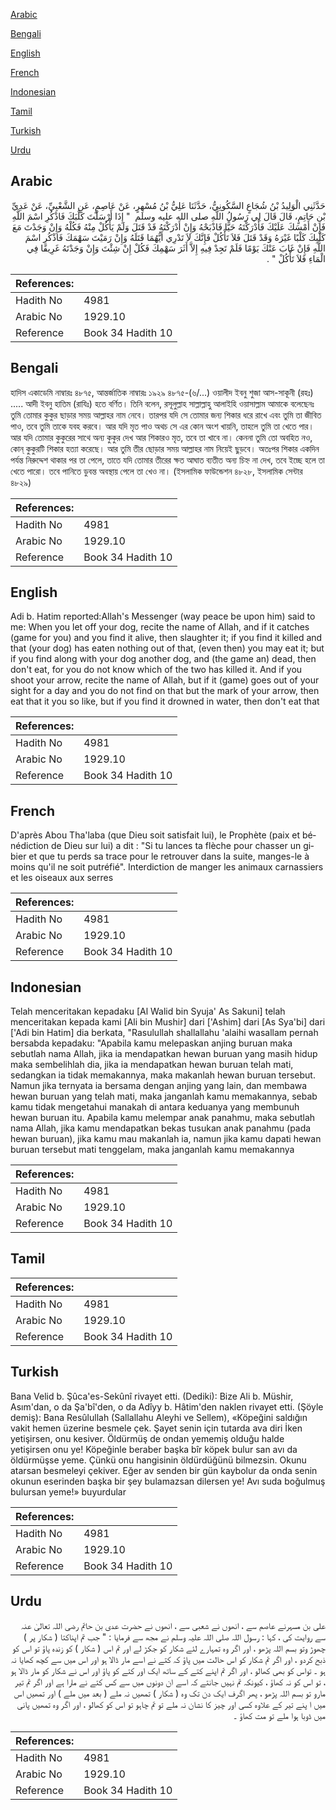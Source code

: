 [Arabic](#arabic)

[Bengali](#bengali)

[English](#english)

[French](#french)

[Indonesian](#indonesian)

[Tamil](#tamil)

[Turkish](#turkish)

[Urdu](#urdu)

## Arabic


<div dir="rtl" lang="ar" style={{fontSize:'larger',backgroundColor:'#f8f9fa',padding:20}}>
حَدَّثَنِي الْوَلِيدُ بْنُ شُجَاعٍ السَّكُونِيُّ، حَدَّثَنَا عَلِيُّ بْنُ مُسْهِرٍ، عَنْ عَاصِمٍ، عَنِ الشَّعْبِيِّ، عَنْ عَدِيِّ بْنِ حَاتِمٍ، قَالَ قَالَ لِي رَسُولُ اللَّهِ صلى الله عليه وسلم ‏ "‏ إِذَا أَرْسَلْتَ كَلْبَكَ فَاذْكُرِ اسْمَ اللَّهِ فَإِنْ أَمْسَكَ عَلَيْكَ فَأَدْرَكْتَهُ حَيًّا فَاذْبَحْهُ وَإِنْ أَدْرَكْتَهُ قَدْ قَتَلَ وَلَمْ يَأْكُلْ مِنْهُ فَكُلْهُ وَإِنْ وَجَدْتَ مَعَ كَلْبِكَ كَلْبًا غَيْرَهُ وَقَدْ قَتَلَ فَلاَ تَأْكُلْ فَإِنَّكَ لاَ تَدْرِي أَيُّهُمَا قَتَلَهُ وَإِنْ رَمَيْتَ سَهْمَكَ فَاذْكُرِ اسْمَ اللَّهِ فَإِنْ غَابَ عَنْكَ يَوْمًا فَلَمْ تَجِدْ فِيهِ إِلاَّ أَثَرَ سَهْمِكَ فَكُلْ إِنْ شِئْتَ وَإِنْ وَجَدْتَهُ غَرِيقًا فِي الْمَاءِ فَلاَ تَأْكُلْ ‏"‏ ‏.‏
</div>
<div style={{backgroundColor:'#f8f9fa',padding:20, marginBottom: 10}}><table> <thead> <tr> <th>References:</th> <th></th> </tr> </thead> <tbody><tr><td>Hadith No</td><td>4981</td></tr><tr><td>Arabic No</td><td>1929.10</td></tr><tr><td>Reference</td><td>Book 34 Hadith 10</td></tr></tbody></table></div>

## Bengali


<div dir="ltr" lang="bn" style={{fontSize:'larger',backgroundColor:'#f8f9fa',padding:20}}>
হাদিস একাডেমি নাম্বারঃ ৪৮৭৫, আন্তর্জাতিক নাম্বারঃ ১৯২৯ ৪৮৭৫-(৬/...) ওয়ালীদ ইবনু শুজা আস-সাকূনী (রহঃ) ..... আদী ইবনু হাতিম (রাযিঃ) হতে বর্ণিত। তিনি বলেন, রসূলুল্লাহ সাল্লাল্লাহু আলাইহি ওয়াসাল্লাম আমাকে বলেছেনঃ তুমি তোমার কুকুর ছাড়ার সময় আল্লাহর নাম নেবে। তারপর যদি সে তোমার জন্য শিকার ধরে রাখে এবং তুমি তা জীবিত পাও, তবে তুমি তাকে যবহ করবে। আর যদি মৃত পাও অথচ সে এর কোন অংশ খায়নি, তাহলে তুমি তা খেতে পার। আর যদি তোমার কুকুরের সাথে অন্য কুকুর দেখ আর শিকারও মৃত, তবে তা খাবে না। কেননা তুমি তো অবহিত নও, কোন্‌ কুকুরটি শিকার হত্যা করেছে। আর তুমি তীর ছোড়ার সময় আল্লাহর নাম নিয়েই ছুড়বে। অতঃপর শিকার একদিন পর্যন্ত নিরুদ্দেশ থাকার পর তা পেলে, তাতে যদি তোমার তীরের ক্ষত আঘাত ব্যতীত অন্য চিহ্ন না দেখ, তবে ইচ্ছে হলে তা খেতে পারো। তবে পানিতে ডুবন্ত অবস্থায় পেলে তা খেও না। (ইসলামিক ফাউন্ডেশন ৪৮২৮, ইসলামিক সেন্টার ৪৮২৯)
</div>
<div style={{backgroundColor:'#f8f9fa',padding:20, marginBottom: 10}}><table> <thead> <tr> <th>References:</th> <th></th> </tr> </thead> <tbody><tr><td>Hadith No</td><td>4981</td></tr><tr><td>Arabic No</td><td>1929.10</td></tr><tr><td>Reference</td><td>Book 34 Hadith 10</td></tr></tbody></table></div>

## English


<div dir="ltr" lang="en" style={{fontSize:'larger',backgroundColor:'#f8f9fa',padding:20}}>
Adi b. Hatim reported:Allah's Messenger (way peace be upon him) said to me: When you let off your dog, recite the name of Allah, and if it catches (game for you) and you find it alive, then slaughter it; if you find it killed and that (your dog) has eaten nothing out of that, (even then) you may eat it; but if you find along with your dog another dog, and (the game an) dead, then don't eat, for you do not know which of the two has killed it. And if you shoot your arrow, recite the name of Allah, but if it (game) goes out of your sight for a day and you do not find on that but the mark of your arrow, then eat that it you so like, but if you find it drowned in water, then don't eat that
</div>
<div style={{backgroundColor:'#f8f9fa',padding:20, marginBottom: 10}}><table> <thead> <tr> <th>References:</th> <th></th> </tr> </thead> <tbody><tr><td>Hadith No</td><td>4981</td></tr><tr><td>Arabic No</td><td>1929.10</td></tr><tr><td>Reference</td><td>Book 34 Hadith 10</td></tr></tbody></table></div>

## French


<div dir="ltr" lang="fr" style={{fontSize:'larger',backgroundColor:'#f8f9fa',padding:20}}>
D'après Abou Tha'laba (que Dieu soit satisfait lui), le Prophète (paix et bénédiction de Dieu sur lui) a dit : "Si tu lances ta flèche pour chasser un gibier et que tu perds sa trace pour le retrouver dans la suite, manges-le à moins qu'il ne soit putréfié". Interdiction de manger les animaux carnassiers et les oiseaux aux serres
</div>
<div style={{backgroundColor:'#f8f9fa',padding:20, marginBottom: 10}}><table> <thead> <tr> <th>References:</th> <th></th> </tr> </thead> <tbody><tr><td>Hadith No</td><td>4981</td></tr><tr><td>Arabic No</td><td>1929.10</td></tr><tr><td>Reference</td><td>Book 34 Hadith 10</td></tr></tbody></table></div>

## Indonesian


<div dir="ltr" lang="id" style={{fontSize:'larger',backgroundColor:'#f8f9fa',padding:20}}>
Telah menceritakan kepadaku [Al Walid bin Syuja' As Sakuni] telah menceritakan kepada kami [Ali bin Mushir] dari ['Ashim] dari [As Sya'bi] dari ['Adi bin Hatim] dia berkata, "Rasulullah shallallahu 'alaihi wasallam pernah bersabda kepadaku: "Apabila kamu melepaskan anjing buruan maka sebutlah nama Allah, jika ia mendapatkan hewan buruan yang masih hidup maka sembelihlah dia, jika ia mendapatkan hewan buruan telah mati, sedangkan ia tidak memakannya, maka makanlah hewan buruan tersebut. Namun jika ternyata ia bersama dengan anjing yang lain, dan membawa hewan buruan yang telah mati, maka janganlah kamu memakannya, sebab kamu tidak mengetahui manakah di antara keduanya yang membunuh hewan buruan itu. Apabila kamu melempar anak panahmu, maka sebutlah nama Allah, jika kamu mendapatkan bekas tusukan anak panahmu (pada hewan buruan), jika kamu mau makanlah ia, namun jika kamu dapati hewan buruan tersebut mati tenggelam, maka janganlah kamu memakannya
</div>
<div style={{backgroundColor:'#f8f9fa',padding:20, marginBottom: 10}}><table> <thead> <tr> <th>References:</th> <th></th> </tr> </thead> <tbody><tr><td>Hadith No</td><td>4981</td></tr><tr><td>Arabic No</td><td>1929.10</td></tr><tr><td>Reference</td><td>Book 34 Hadith 10</td></tr></tbody></table></div>

## Tamil


<div dir="ltr" lang="ta" style={{fontSize:'larger',backgroundColor:'#f8f9fa',padding:20}}>

</div>
<div style={{backgroundColor:'#f8f9fa',padding:20, marginBottom: 10}}><table> <thead> <tr> <th>References:</th> <th></th> </tr> </thead> <tbody><tr><td>Hadith No</td><td>4981</td></tr><tr><td>Arabic No</td><td>1929.10</td></tr><tr><td>Reference</td><td>Book 34 Hadith 10</td></tr></tbody></table></div>

## Turkish


<div dir="ltr" lang="tr" style={{fontSize:'larger',backgroundColor:'#f8f9fa',padding:20}}>
Bana Velid b. Şûca'es-Sekûnî rivayet etti. (Dediki): Bize Ali b. Müshir, Asım'dan, o da Şa'bî'den, o da Adîyy b. Hâtim'den naklen rivayet etti. (Şöyle demiş): Bana Resûlullah (Sallallahu Aleyhi ve Sellem), «Köpeğini saldığın vakit hemen üzerine besmele çek. Şayet senin için tutarda ava diri İken yetişirsen, onu kesiver. Öldürmüş de ondan yememiş olduğu halde yetişirsen onu ye! Köpeğinle beraber başka bîr köpek bulur san avı da öldürmüşse yeme. Çünkü onu hangisinin öldürdüğünü bilmezsin. Okunu atarsan besmeleyi çekiver. Eğer av senden bir gün kaybolur da onda senin okunun eserinden başka bir şey bulamazsan dilersen ye! Avı suda boğulmuş bulursan yeme!» buyurdular
</div>
<div style={{backgroundColor:'#f8f9fa',padding:20, marginBottom: 10}}><table> <thead> <tr> <th>References:</th> <th></th> </tr> </thead> <tbody><tr><td>Hadith No</td><td>4981</td></tr><tr><td>Arabic No</td><td>1929.10</td></tr><tr><td>Reference</td><td>Book 34 Hadith 10</td></tr></tbody></table></div>

## Urdu


<div dir="rtl" lang="ur" style={{fontSize:'larger',backgroundColor:'#f8f9fa',padding:20}}>
علی بن مسہرنے عاصم سے ، انھوں نے شعبی سے ، انھوں نے حضرت عدی بن حاتم رضی اللہ تعالیٰ عنہ سے روایت کی ، کہا : رسول اللہ صلی اللہ علیہ وسلم نے مجھ سے فرمایا : " جب تم اپناکتا ( شکار پر ) چھوڑ وتو بسم اللہ پڑھو ، اور اگر وہ تمہارے لئے شکار کو جکڑ لے اور تم اس ( شکار ) کو زندہ پاؤ تو اس کو ذبح کردو ، اور اگر تم شکار کو اس حالت میں پاؤ کہ کتے نے اسے مار ڈالا ہو اور اس میں سے کچھ کھایا نہ ہو ۔ تواس کو بھی کھالو ، اور اگر تم اپنے کتے کے ساتھ ایک اور کتے کو پاؤ اور اس نے شکار کو مار ڈالا ہو ، تو اس کو نہ کھاؤ ، کیونکہ تم نہیں جانتے کہ اسے ان دونوں میں سے کس کتے نے مارا ہے اور اگر تم تیر مارو تو بسم اللہ پڑھو ، پھر اگرف ایک دن تک وہ ( شکار ) تمھیں نہ ملے ( بعد میں ملے ) اور تمھیں اس میں ا پنے تیر کے علاوہ کسی اور چیز کا نشان نہ ملے تو تم چاہو تو اس کو کھالو ، اور اگر وہ تمھیں پانی میں ڈوبا ہوا ملے تو مت کھاؤ ۔
</div>
<div style={{backgroundColor:'#f8f9fa',padding:20, marginBottom: 10}}><table> <thead> <tr> <th>References:</th> <th></th> </tr> </thead> <tbody><tr><td>Hadith No</td><td>4981</td></tr><tr><td>Arabic No</td><td>1929.10</td></tr><tr><td>Reference</td><td>Book 34 Hadith 10</td></tr></tbody></table></div>